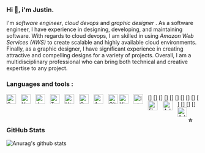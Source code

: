 ### Hi 👋, i'm Justin.

I'm *software engineer*, *cloud devops* and *graphic designer* .
As a software engineer, I have experience in designing, developing, and maintaining software. 
With regards to cloud devops, I am skilled in using *Amazon Web Services (AWS)* to create scalable and highly available cloud environments.
Finally, as a graphic designer, I have significant experience in creating attractive and compelling designs for a variety of projects.
Overall, I am a multidisciplinary professional who can bring both technical and creative expertise to any project.

### Languages and tools :

[<img align="left" width="25px" alt="Spring boot" src="https://cdn.jsdelivr.net/gh/devicons/devicon/icons/spring/spring-original.svg"  style="padding-right: 10px;" />]
[<img align="left" width="25px" alt="VueJs" src="https://cdn.jsdelivr.net/gh/devicons/devicon/icons/vuejs/vuejs-original.svg" style="padding-right: 10px;" />]
[<img align="left" width="25px" alt="Javascript" src="https://cdn.jsdelivr.net/gh/devicons/devicon/icons/javascript/javascript-original.svg" style="padding-right: 10px;" />]
[<img align="left" width="25px" alt="Typescript" src="https://cdn.jsdelivr.net/gh/devicons/devicon/icons/typescript/typescript-original.svg"  style="padding-right: 10px;" />]
[<img align="left" width="25px" alt="Html 5" src="https://cdn.jsdelivr.net/gh/devicons/devicon/icons/html5/html5-original.svg" style="padding-right: 10px;" />]
[<img align="left" width="25px" alt="Css 3" src="https://cdn.jsdelivr.net/gh/devicons/devicon/icons/css3/css3-original.svg" style="padding-right: 10px;" />]
[<img align="left" width="25px" alt="Amazon Web Services" src="https://cdn.jsdelivr.net/gh/devicons/devicon/icons/amazonwebservices/amazonwebservices-original.svg" style="padding-right: 10px;" />]
[<img align="left" width="25px" alt="Git" src="https://cdn.jsdelivr.net/gh/devicons/devicon/icons/git/git-original.svg" style="padding-right: 1opx;" />]
[<img align="left" width="25px" alt="Visual Studio Code" src="https://cdn.jsdelivr.net/gh/devicons/devicon/icons/vscode/vscode-original.svg" style="padding-right: 10px;" />]
[<img align="left" width="25px" alt="Intelij" src="https://cdn.jsdelivr.net/gh/devicons/devicon/icons/intellij/intellij-original.svg" style="padding-right: 10px;" />]
[<img align="left" width="25px" alt="Figma" src="https://cdn.jsdelivr.net/gh/devicons/devicon/icons/figma/figma-original.svg" style="padding-right: 11px;" />]
[<img align="left" width="25px" alt="Adobe Illustrator" src="https://cdn.jsdelivr.net/gh/devicons/devicon/icons/illustrator/illustrator-plain.svg" style="padding-right: 10px;" />]
[<img align="left" width="25px" alt="Adobe Photoshop" src="https://cdn.jsdelivr.net/gh/devicons/devicon/icons/photoshop/photoshop-plain.svg" />]

### ⭐ GitHub Stats
![Anurag's github stats](https://github-readme-stats.vercel.app/api?username=justinadjassem)
